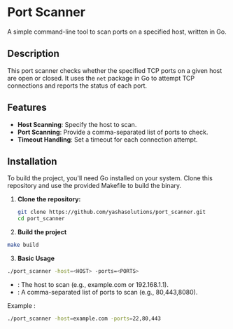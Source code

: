 # Port Scanner

A simple command-line tool to scan ports on a specified host, written in Go.

## Description

This port scanner checks whether the specified TCP ports on a given host are open or closed. It uses the `net` package in Go to attempt TCP connections and reports the status of each port.

## Features

- **Host Scanning**: Specify the host to scan.
- **Port Scanning**: Provide a comma-separated list of ports to check.
- **Timeout Handling**: Set a timeout for each connection attempt.

## Installation

To build the project, you'll need Go installed on your system. Clone this repository and use the provided Makefile to build the binary.

1. **Clone the repository:**
   ```sh
   git clone https://github.com/yashasolutions/port_scanner.git
   cd port_scanner
   ```

2. **Build the project**
```sh
make build
```

3. **Basic Usage**

```sh
./port_scanner -host=<HOST> -ports=<PORTS>
```

- <HOST>: The host to scan (e.g., example.com or 192.168.1.1).
- <PORTS>: A comma-separated list of ports to scan (e.g., 80,443,8080).


Example : 

```sh
./port_scanner -host=example.com -ports=22,80,443
```
